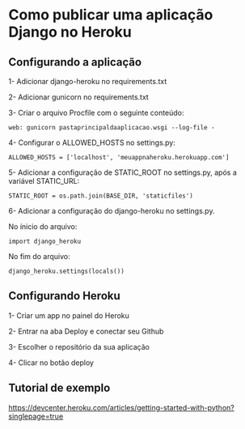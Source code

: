 # Como publicar uma aplicação Django no Heroku

## Configurando a aplicação
1- Adicionar django-heroku no requirements.txt

2- Adicionar gunicorn no requirements.txt

3- Criar o arquivo Procfile com o seguinte conteúdo:

```
web: gunicorn pastaprincipaldaaplicacao.wsgi --log-file -
```

4- Configurar o ALLOWED_HOSTS no settings.py:

```
ALLOWED_HOSTS = ['localhost', 'meuappnaheroku.herokuapp.com']
```

5- Adicionar a configuração de STATIC_ROOT no settings.py, após a variável STATIC_URL:

```
STATIC_ROOT = os.path.join(BASE_DIR, 'staticfiles')

```

6- Adicionar a configuração do django-heroku no settings.py.

No ínicio do arquivo:
```
import django_heroku
```

No fim do arquivo:
```
django_heroku.settings(locals())
```

## Configurando Heroku

1- Criar um app no painel do Heroku

2- Entrar na aba Deploy e conectar seu Github

3- Escolher o repositório da sua aplicação

4- Clicar no botão deploy


## Tutorial de exemplo
https://devcenter.heroku.com/articles/getting-started-with-python?singlepage=true
